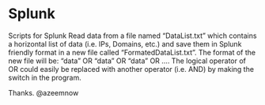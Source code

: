 # Splunk
Scripts for Splunk
Read data from a file named “DataList.txt” which contains a horizontal list of data (i.e. IPs, Domains, etc.) and save them in Splunk friendly format in a new file called “FormatedDataList.txt”. The format of the new file will be: “data” OR “data” OR “data” OR ….
The logical operator of OR could easily be replaced with another operator (i.e. AND) by making the switch in the program.

Thanks. @azeemnow
